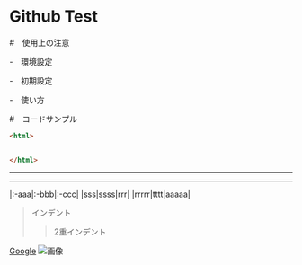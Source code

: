 # Github Test

#　使用上の注意

-　環境設定

-　初期設定

-　使い方


#　コードサンプル

~~~html
<html>


</html>
~~~
---

---


|:-aaa|:-bbb|:-ccc|
|sss|ssss|rrr|
|rrrrr|tttt|aaaaa|


>インデント
>>2重インデント

[Google](http://www.google.jp)
![画像](http://www.google.jp/img.jpg)

